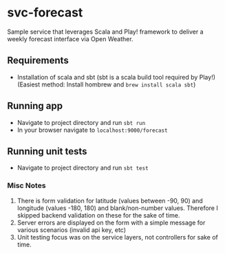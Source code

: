 # svc-forecast

Sample service that leverages Scala and Play! framework to deliver a weekly forecast interface via Open Weather.

## Requirements
- Installation of scala and sbt (sbt is a scala build tool required by Play!)
  (Easiest method: Install hombrew and `brew install scala sbt`)

## Running app
- Navigate to project directory and run `sbt run`
- In your browser navigate to `localhost:9000/forecast`

## Running unit tests
- Navigate to project directory and run `sbt test`


### Misc Notes
1. There is form validation for latitude (values between -90, 90) and longitude (values -180, 180) and blank/non-number values. Therefore I skipped backend validation on these for the sake of time.
2. Server errors are displayed on the form with a simple message for various scenarios (invalid api key, etc)
3. Unit testing focus was on the service layers, not controllers for sake of time.
